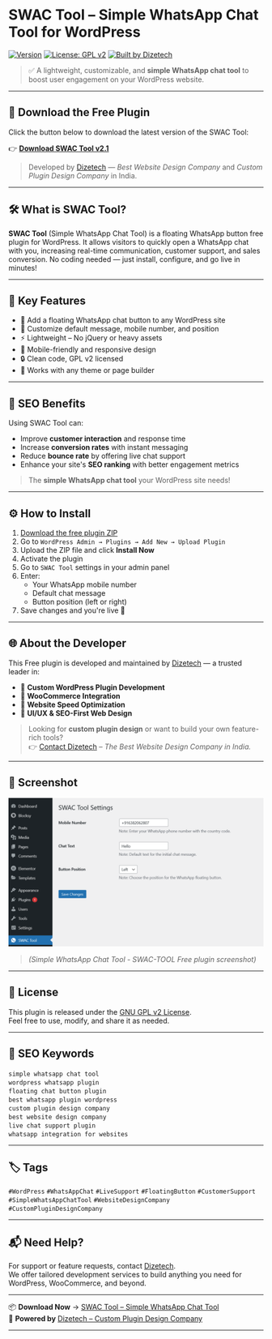 # SWAC Tool – Simple WhatsApp Chat Tool for WordPress

[![Version](https://img.shields.io/badge/version-2.1-green.svg)](#)
[![License: GPL v2](https://img.shields.io/badge/License-GPLv2-blue.svg)](https://www.gnu.org/licenses/old-licenses/gpl-2.0.html)
[![Built by Dizetech](https://img.shields.io/badge/built%20by-Dizetech-informational)](https://dizetech.in)

> ✅ A lightweight, customizable, and **simple WhatsApp chat tool** to boost user engagement on your WordPress website.

---

## 🔽 Download the Free Plugin

Click the button below to download the latest version of the SWAC Tool:

👉 [**Download SWAC Tool v2.1**](https://drive.google.com/file/d/1lcmyxuad-ZIWnmGIH-QWWQMq-D45b8ZC/view?usp=sharing)

> Developed by [Dizetech](https://dizetech.in) — *Best Website Design Company* and *Custom Plugin Design Company* in India.

---

## 🛠 What is SWAC Tool?

**SWAC Tool** (Simple WhatsApp Chat Tool) is a floating WhatsApp button free plugin for WordPress. It allows visitors to quickly open a WhatsApp chat with you, increasing real-time communication, customer support, and sales conversion. No coding needed — just install, configure, and go live in minutes!

---

## 🚀 Key Features

- 📱 Add a floating WhatsApp chat button to any WordPress site
- 🎯 Customize default message, mobile number, and position
- ⚡️ Lightweight – No jQuery or heavy assets
- 🎨 Mobile-friendly and responsive design
- 🔒 Clean code, GPL v2 licensed
- 🧩 Works with any theme or page builder

---

## 🎯 SEO Benefits

Using SWAC Tool can:

- Improve **customer interaction** and response time
- Increase **conversion rates** with instant messaging
- Reduce **bounce rate** by offering live chat support
- Enhance your site's **SEO ranking** with better engagement metrics

> The **simple WhatsApp chat tool** your WordPress site needs!

---

## ⚙️ How to Install

1. [Download the free plugin ZIP](https://drive.google.com/file/d/1lcmyxuad-ZIWnmGIH-QWWQMq-D45b8ZC/view?usp=sharing)
2. Go to `WordPress Admin → Plugins → Add New → Upload Plugin`
3. Upload the ZIP file and click **Install Now**
4. Activate the plugin
5. Go to `SWAC Tool` settings in your admin panel
6. Enter:
   - Your WhatsApp mobile number
   - Default chat message
   - Button position (left or right)
7. Save changes and you're live 🎉

---

## 🌐 About the Developer

This Free plugin is developed and maintained by [Dizetech](https://dizetech.in) — a trusted leader in:

- 🔹 **Custom WordPress Plugin Development**
- 🔹 **WooCommerce Integration**
- 🔹 **Website Speed Optimization**
- 🔹 **UI/UX & SEO-First Web Design**

> Looking for **custom plugin design** or want to build your own feature-rich tools?  
> 👉 [Contact Dizetech](https://dizetech.in#contact) – *The Best Website Design Company in India.*

---

## 📸 Screenshot

![SWAC Tool floating WhatsApp chat button](swac-tool-screenshot.png)

> *(Simple WhatsApp Chat Tool - SWAC-TOOL Free plugin screenshot)*

---

## 📄 License

This plugin is released under the [GNU GPL v2 License](https://www.gnu.org/licenses/old-licenses/gpl-2.0.html).  
Feel free to use, modify, and share it as needed.

---

## 🔎 SEO Keywords

`simple whatsapp chat tool`  
`wordpress whatsapp plugin`  
`floating chat button plugin`  
`best whatsapp plugin wordpress`  
`custom plugin design company`  
`best website design company`  
`live chat support plugin`  
`whatsapp integration for websites`

---

## 🏷️ Tags

`#WordPress` `#WhatsAppChat` `#LiveSupport` `#FloatingButton` `#CustomerSupport`  
`#SimpleWhatsAppChatTool` `#WebsiteDesignCompany` `#CustomPluginDesignCompany`

---

## 📬 Need Help?

For support or feature requests, contact [Dizetech](https://dizetech.in).  
We offer tailored development services to build anything you need for WordPress, WooCommerce, and beyond.

---

📦 **Download Now** → [SWAC Tool – Simple WhatsApp Chat Tool](https://drive.google.com/file/d/1lcmyxuad-ZIWnmGIH-QWWQMq-D45b8ZC/view?usp=sharing)  
🔧 **Powered by** [Dizetech – Custom Plugin Design Company](https://dizetech.in)

---
